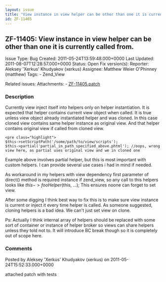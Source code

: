 ```yaml
---
layout: issue
title: "View instance in view helper can be other than one it is currently called from."
id: ZF-11405
---
```


ZF-11405: View instance in view helper can be other than one it is currently called from.
-----------------------------------------------------------------------------------------

 Issue Type: Bug Created: 2011-05-24T13:59:48.000+0000 Last Updated: 2011-08-07T12:28:57.000+0000 Status: Open Fix version(s): 
 Reporter:  Aleksey 'Xerkus' Khudyakov (xerkus)  Assignee:  Matthew Weier O'Phinney (matthew)  Tags: - Zend\_View
 
 Related issues: 
 Attachments: - [ZF-11405.patch](/issues/secure/attachment/14321/ZF-11405.patch)
 
### Description

Currently view inject itself into helpers only on helper instantiation. It is expected that helper contains current view object when called. It is true unless view object already instantiated helper and was cloned. In this case cloned view contains same helper instance as original view. And that helper contains original view if called from cloned view.

 
    <pre class="highlight">
    $this->setScriptPath('/some/path/to/view/scripts');
    $this->partial('partial_in_path_specified_above.phtml'); //oops, wrong view here, as partial uses original view and we in cloned one


Example above involves partial helper, but this is most important with custom helpers. I can provide several use cases i had in mind if needed.

As workaround in my helpers with view dependency first parameter of direct() method is required instance if zend\_view, so any call to this helpers looks like $this->fooHelper($this, ...); This ensures noone can forget to set view.

After some digging I think best way to fix this is to make sure view instance is current or inject it every time helper is called. As someone suggested, cloning helpers is a bad idea. We can't just set view on clone.

Ps: Actually I think internal array of helpers should be replaced with some sort of container or instance of helper broker so views can share helpers unless they told not to. It will introduce BC break though so it is completely out of scope here.

 

 

### Comments

Posted by Aleksey 'Xerkus' Khudyakov (xerkus) on 2011-05-24T15:52:33.000+0000

attached patch with tests

 

 